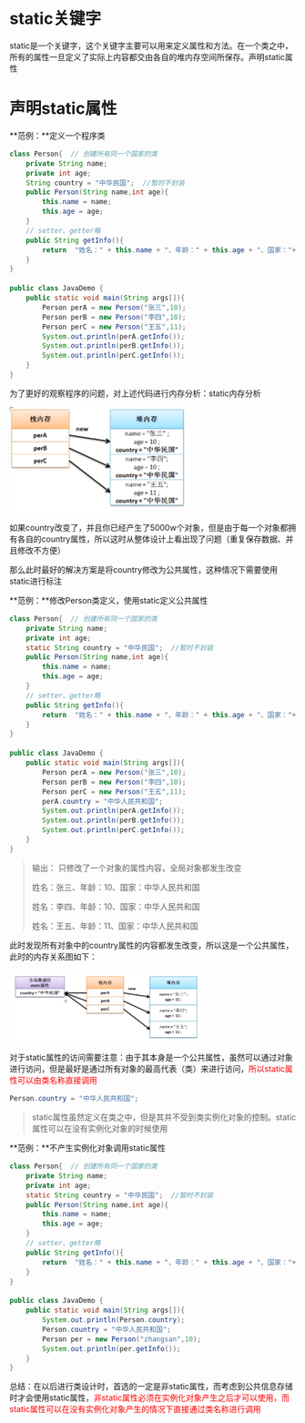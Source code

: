 # static关键字

static是一个关键字，这个关键字主要可以用来定义属性和方法。在一个类之中，所有的属性一旦定义了实际上内容都交由各自的堆内存空间所保存。声明static属性

# 声明static属性

**范例：**定义一个程序类

```java
class Person{  // 创建所有同一个国家的类
    private String name;
    private int age;
    String country = "中华民国";  //暂时不封装
    public Person(String name,int age){
        this.name = name;
        this.age = age;
    }
    // setter、getter略
    public String getInfo(){
        return  "姓名：" + this.name + "、年龄：" + this.age + "、国家："+ this.country;
    }
}

public class JavaDemo {
    public static void main(String args[]){
        Person perA = new Person("张三",10);
        Person perB = new Person("李四",10);
        Person perC = new Person("王五",11);
        System.out.println(perA.getInfo());
        System.out.println(perB.getInfo());
        System.out.println(perC.getInfo());
    }
}
```

为了更好的观察程序的问题，对上述代码进行内存分析：static内存分析

<img src="声明static属性.assets/008.png" alt="008" style="zoom:50%;" />

如果country改变了，并且你已经产生了5000w个对象，但是由于每一个对象都拥有各自的country属性，所以这时从整体设计上看出现了问题（重复保存数据、并且修改不方便）

那么此时最好的解决方案是将country修改为公共属性，这种情况下需要使用static进行标注

**范例：**修改Person类定义，使用static定义公共属性

```java
class Person{  // 创建所有同一个国家的类
    private String name;
    private int age;
    static String country = "中华民国";  //暂时不封装
    public Person(String name,int age){
        this.name = name;
        this.age = age;
    }
    // setter、getter略
    public String getInfo(){
        return  "姓名：" + this.name + "、年龄：" + this.age + "、国家："+ this.country;
    }
}

public class JavaDemo {
    public static void main(String args[]){
        Person perA = new Person("张三",10);
        Person perB = new Person("李四",10);
        Person perC = new Person("王五",11);
        perA.country = "中华人民共和国";
        System.out.println(perA.getInfo());
        System.out.println(perB.getInfo());
        System.out.println(perC.getInfo());
    }
}
```

> 输出： 只修改了一个对象的属性内容，全局对象都发生改变
>
> 姓名：张三、年龄：10、国家：中华人民共和国
>
> 姓名：李四、年龄：10、国家：中华人民共和国
>
> 姓名：王五、年龄：11、国家：中华人民共和国

此时发现所有对象中的country属性的内容都发生改变，所以这是一个公共属性，此时的内存关系图如下：

<img src="声明static属性.assets/009.png" alt="009" style="zoom: 33%;" />

对于static属性的访问需要注意：由于其本身是一个公共属性，虽然可以通过对象进行访问，但是最好是通过所有对象的最高代表（类）来进行访问，<font color='red'>所以static属性可以由类名称直接调用</font>

```java
Person.country = "中华人民共和国";
```

> static属性虽然定义在类之中，但是其并不受到类实例化对象的控制。static属性可以在没有实例化对象的时候使用

**范例：**不产生实例化对象调用static属性

```java
class Person{  // 创建所有同一个国家的类
    private String name;
    private int age;
    static String country = "中华民国";  //暂时不封装
    public Person(String name,int age){
        this.name = name;
        this.age = age;
    }
    // setter、getter略
    public String getInfo(){
        return  "姓名：" + this.name + "、年龄：" + this.age + "、国家："+ this.country;
    }
}

public class JavaDemo {
    public static void main(String args[]){
        System.out.println(Person.country);
        Person.country = "中华人民共和国";
        Person per = new Person("zhangsan",10);
        System.out.println(per.getInfo());
    }
}
```

总结：在以后进行类设计时，首选的一定是非static属性，而考虑到公共信息存储时才会使用static属性，<font color='red'>非static属性必须在实例化对象产生之后才可以使用，而static属性可以在没有实例化对象产生的情况下直接通过类名称进行调用</font>

